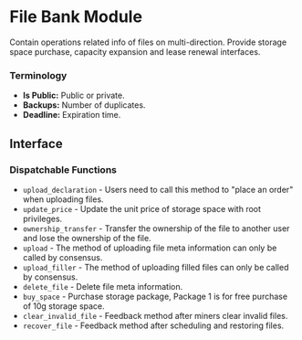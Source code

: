 # File Bank Module

Contain operations related info of files on multi-direction. Provide storage space purchase, capacity expansion and lease renewal interfaces.

### Terminology

* **Is Public:** Public or private.
* **Backups:** Number of duplicates.
* **Deadline:** Expiration time.

## Interface

### Dispatchable Functions
* `upload_declaration` - Users need to call this method to "place an order" when uploading files.
* `update_price` - Update the unit price of storage space with root privileges.
* `ownership_transfer` - Transfer the ownership of the file to another user and lose the ownership of the file.
* `upload` - The method of uploading file meta information can only be called by consensus.
* `upload_filler` - The method of uploading filled files can only be called by consensus.
* `delete_file` - Delete file meta information.
* `buy_space` - Purchase storage package, Package 1 is for free purchase of 10g storage space.
* `clear_invalid_file` - Feedback method after miners clear invalid files.
* `recover_file` - Feedback method after scheduling and restoring files.

